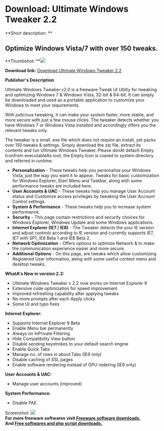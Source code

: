 # Download: Ultimate Windows Tweaker 2.2

**Short description: **

## Optimize Windows Vista/7 with over 150 tweaks.

  
**Thumbshot: **![](http://www.freewarefiles.com/screenshot/ultwintweaker1_md.jpg)   
  
**Download link:** [Download Ultimate Windows Tweaker 2.2](http://freesoftwares.boysofts.com/Ultimate-Windows-Tweaker_program_46341.html)  
  

**Publisher's Description**  
  

Ultimate Windows Tweaker v2.0 is a freeware Tweak UI Utility for tweaking and
optimizing Windows 7 & Windows Vista, 32-bit & 64-bit. It can simply be
downloaded and used as a portable application to customize your Windows to
meet your requirements.

With judicious tweaking, it can make your system faster, more stable, and more
secure with just a few mouse clicks. The tweaker detects whether you have
Windows 7 or Windows Vista installed and accordingly offers you the relevant
tweaks only.

The tweaker is a small .exe file which does not require an install, yet packs
over 150 tweaks & settings. Simply download the zip file, extract its contents
and run Ultimate Windows Tweaker. Please donAt detach Empty Iconfrom
executableAs root, the Empty Icon is copied to system directory and referred
in runtime.

  * **Personalization** \- These tweaks help you personalize your Windows Vista, just the way you want it to appear. Tweaks for basic customization for Windows Explorer, Start Menu and Taskbar, along with some performance tweaks are included here. 
  * **User Accounts & UAC** \- These tweaks help you manage User Account status and Customize access privileges by tweaking the User Account Control settings. 
  * **System & Performance** \- These tweaks help you to increase system performance. 
  * **Security** \- This page contain restrictions and security choices for Windows Explorer, Windows Update and some Windows applications. 
  * **Internet Explorer (IE7 / IE8)** \- The Tweaker detects the your IE version and adjust controls according to IE version and currently supports IE7, IE7 with SP1, IE8 Beta 1 and IE8 Beta 2. 
  * **Network Optimization** \- Offers options to optimize Network & to make the communication experience easier and more secure. 
  * **Additional Options** \- On this page, are tweaks which allow customizing Registered User information, along with some useful context menu and desktop tweaks. 

**WhatA's New in version 2.2:**

  * Ultimate Windows Tweaker v 2.2 now works on Internet Explorer 9 
  * Extensive code optimization for speed improvement 
  * Improved refreshing capability after applying tweaks 
  * No more prompts after each Apply clicks 
  * Some UI and typo fixes 

**Internet Explorer:**

  * Supports Internet Explorer 9 Beta 
  * Enable Menu bar permanently 
  * Always on InPrivate Filtering 
  * Hide Compatibility View button 
  * Disable sending keystrokes to your default search engine 
  * Enable Quick Tabs 
  * Manage no. of rows in about:Tabs (IE9 only) 
  * Disable caching of SSL pages 
  * Enable software rendering instead of GPU redering (IE9 only) 

**User Accounts & UAC:**

  * Manage user accounts (improved) 

**System Performance:**

  * Disable PAE 

  
  
Screenshot: ![](http://www.freewarefiles.com/screenshot/ultwintweaker1.jpg)  
**For more freeware softwares visit [Freeware software downloads.](http://freesoftwares.boysofts.com/)**   
**And [Free softwares and php script downloads.](http://www.boysofts.com/)**

